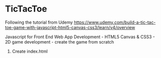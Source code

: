 # TicTacToe


Following the tutorial from Udemy
https://www.udemy.com/build-a-tic-tac-toe-game-with-javascript-html5-canvas-css3/learn/v4/overview

Javascript for Front End Web App Development - HTML5 Canvas & CSS3 - 2D game development - create the game from scratch

1. Create index.html
